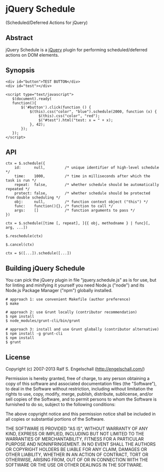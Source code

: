 
jQuery Schedule
===============

(Scheduled/Deferred Actions for jQuery)

Abstract
--------

jQuery Schedule is a [jQuery](http://jquery.com/) plugin for
performing scheduled/deferred actions on DOM elements.

Synopsis
--------

    <div id="button">TEST BUTTON</div>
    <div id="test"></div>

    <script type="text/javascript">
       $(document).ready(
       function(){
           $('#button').click(function () {
               $(this).css("color", "blue").schedule(2000, function (x) {
                   $(this).css("color", "red");
                   $("#test").html("test: x = " + x);
               }, 42);
           });
       });
    </script>

API
---

    ctx = $.schedule({
        id:      null,         /* unique identifier of high-level schedule */
        time:    1000,         /* time in milliseconds after which the task is run */
        repeat:  false,        /* whether schedule should be automatically repeated */
        protect: false,        /* whether schedule should be protected from double scheduling */
        obj:     null,         /* function context object ("this") */
        func:    function(){}, /* function to call */
        args:    []            /* function arguments to pass */
    })
    
    ctx = $.schedule([time [, repeat], ]{{ obj, methodname } | func}[, arg, ...])
    
    $.reschedule(ctx)
    
    $.cancel(ctx)
    
    ctx = $([...]).schedule([...])

Building jQuery Schedule
------------------------

You can pick the jQuery plugin in file "jquery.schedule.js" as is for use,
but for linting and minifying it yourself you need Node.js ("node") and
its Node.js Package Manager ("npm") globally installed.

    # approach 1: use convenient Makefile (author preference)
    $ make

    # approach 2: use Grunt locally (contributor recommendation)
    $ npm install
    $ node_modules/grunt-cli/bin/grunt

    # approach 3: install and use Grunt globally (contributor alternative)
    $ npm install -g grunt-cli
    $ npm install
    $ grunt

License
-------

Copyright (c) 2007-2013 Ralf S. Engelschall (http://engelschall.com/)

Permission is hereby granted, free of charge, to any person obtaining
a copy of this software and associated documentation files (the
"Software"), to deal in the Software without restriction, including
without limitation the rights to use, copy, modify, merge, publish,
distribute, sublicense, and/or sell copies of the Software, and to
permit persons to whom the Software is furnished to do so, subject to
the following conditions:

The above copyright notice and this permission notice shall be included
in all copies or substantial portions of the Software.

THE SOFTWARE IS PROVIDED "AS IS", WITHOUT WARRANTY OF ANY KIND,
EXPRESS OR IMPLIED, INCLUDING BUT NOT LIMITED TO THE WARRANTIES OF
MERCHANTABILITY, FITNESS FOR A PARTICULAR PURPOSE AND NONINFRINGEMENT.
IN NO EVENT SHALL THE AUTHORS OR COPYRIGHT HOLDERS BE LIABLE FOR ANY
CLAIM, DAMAGES OR OTHER LIABILITY, WHETHER IN AN ACTION OF CONTRACT,
TORT OR OTHERWISE, ARISING FROM, OUT OF OR IN CONNECTION WITH THE
SOFTWARE OR THE USE OR OTHER DEALINGS IN THE SOFTWARE.

